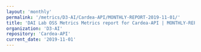 ```yaml
---
layout: 'monthly'
permalink: '/metrics/D3-AI/Cardea-API/MONTHLY-REPORT-2019-11-01/'
title: 'DAI Lab OSS Metrics Metrics report for Cardea-API | MONTHLY-REPORT-2019-11-01'
organization: 'D3-AI'
repository: 'Cardea-API'
current_date: '2019-11-01'
---
```

